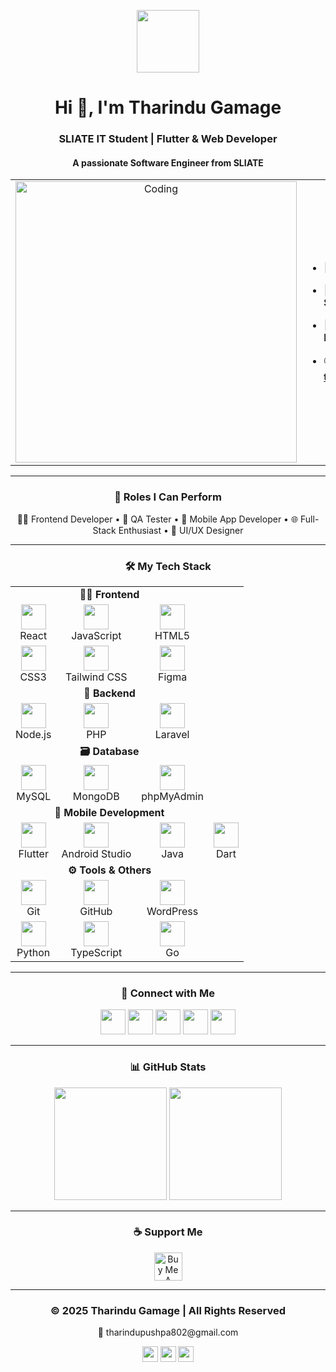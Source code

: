 <p align="center" ><img src="https://github.com/7oSkaaa/7oSkaaa/blob/main/Images/about_me.gif?raw=true" width="100px"></p>
<h1 align="center">Hi 👋, I'm Tharindu Gamage</h1>
<h3 align="center">SLIATE IT Student | Flutter & Web Developer </h3>
<h4 align="center">A passionate Software Engineer from SLIATE</h4>

<table align="center">
<tr border="none">
  <!-- Image on the Left -->
  <td width="50%" align="center">
    <img align="center" alt="Coding" width="450" src="https://repository-images.githubusercontent.com/588181932/e36ec678-7984-4cdd-8e4c-a3932772ff8e">
  </td>

  <!-- Details on the Right -->
  <td width="50%" align="left">

- 🌱 I’m currently learning **Flutter**  
- 🧑‍🎓 I’m an Undergraduate at **SLIATE**  
- 💬 Ask me about **Java, Laravel, or Flutter**  
- 📫 Reach me at **tharindupushpa802@gmail.com**

  </td>
</tr>
</table>


---

<h3 align="center">🚀 Roles I Can Perform</h3>

<p align="center">
  👨‍💻 Frontend Developer • 🧠 QA Tester • 📱 Mobile App Developer • 🌐 Full-Stack Enthusiast • 🎨 UI/UX Designer
</p>



---

<h3 align="center">🛠️ My Tech Stack</h3>

<table align="center">
<tr>
  <td align="center" colspan="3"><b>👨‍🎨 Frontend</b></td>
</tr>
<tr align="center">
  <td><img src="https://skillicons.dev/icons?i=react" height="40"/><br/>React</td>
  <td><img src="https://skillicons.dev/icons?i=js" height="40"/><br/>JavaScript</td>
  <td><img src="https://skillicons.dev/icons?i=html" height="40"/><br/>HTML5</td>
</tr>
<tr align="center">
  <td><img src="https://skillicons.dev/icons?i=css" height="40"/><br/>CSS3</td>
  <td><img src="https://skillicons.dev/icons?i=tailwind" height="40"/><br/>Tailwind CSS</td>
  <td><img src="https://skillicons.dev/icons?i=figma" height="40"/><br/>Figma</td>
</tr>

<tr>
  <td align="center" colspan="3"><b>🧩 Backend</b></td>
</tr>
<tr align="center">
  <td><img src="https://skillicons.dev/icons?i=nodejs" height="40"/><br/>Node.js</td>
  <td><img src="https://skillicons.dev/icons?i=php" height="40"/><br/>PHP</td>
  <td><img src="https://skillicons.dev/icons?i=laravel" height="40"/><br/>Laravel</td>
</tr>

<tr>
  <td align="center" colspan="3"><b>🗃️ Database</b></td>
</tr>
<tr align="center">
  <td><img src="https://skillicons.dev/icons?i=mysql" height="40"/><br/>MySQL</td>
  <td><img src="https://skillicons.dev/icons?i=mongodb" height="40"/><br/>MongoDB</td>
  <td><img src="https://cdn-icons-png.flaticon.com/512/5968/5968705.png" height="40"/><br/>phpMyAdmin</td>
</tr>

<tr>
  <td align="center" colspan="3"><b>📱 Mobile Development</b></td>
</tr>
<tr align="center">
  <td><img src="https://skillicons.dev/icons?i=flutter" height="40"/><br/>Flutter</td>
  <td><img src="https://skillicons.dev/icons?i=androidstudio" height="40"/><br/>Android Studio</td>
  <td><img src="https://skillicons.dev/icons?i=java" height="40"/><br/>Java</td>
  <td><img src="https://skillicons.dev/icons?i=dart" height="40"/><br/>Dart</td>
</tr>

<tr>
  <td align="center" colspan="3"><b>⚙️ Tools & Others</b></td>
</tr>
<tr align="center">
  <td><img src="https://skillicons.dev/icons?i=git" height="40"/><br/>Git</td>
  <td><img src="https://skillicons.dev/icons?i=github" height="40"/><br/>GitHub</td>
  <td><img src="https://skillicons.dev/icons?i=wordpress" height="40"/><br/>WordPress</td>
</tr>
<tr align="center">
  <td><img src="https://skillicons.dev/icons?i=python" height="40"/><br/>Python</td>
  <td><img src="https://skillicons.dev/icons?i=typescript" height="40"/><br/>TypeScript</td>
  <td><img src="https://cdn.jsdelivr.net/gh/devicons/devicon/icons/go/go-original.svg" height="40"/><br/>Go</td>
</tr>
</table>


---

<h3 align="center">📲 Connect with Me</h3>

<p align="center">
  <a href="https://www.youtube.com/@Tharindu_2" target="_blank"><img src="https://static-00.iconduck.com/assets.00/youtube-icon-2048x2048-gedp2icy.png" height="40"/></a>
  <a href="https://www.linkedin.com/in/tharindu-gamage-816a87298" target="_blank"><img src="https://skillicons.dev/icons?i=linkedin" height="40"/></a>
  <a href="https://stackoverflow.com/users/22345746/Tharindu" target="_blank"><img src="https://skillicons.dev/icons?i=stackoverflow" height="40"/></a>
  <a href="https://www.instagram.com/tharindu_pushpa/" target="_blank"><img src="https://www.edigitalagency.com.au/wp-content/uploads/new-Instagram-icon-png-full-colour.png" height="40"/></a>
  <a href="https://fb.com/Tha Ri Ndu" target="_blank"><img src="https://skillicons.dev/icons?i=facebook" height="40"/></a>
</p>

---

<h3 align="center">📊 GitHub Stats</h3>

<p align="center">
  <img src="https://github-readme-stats.vercel.app/api?username=tharindugamaga&show_icons=true&theme=default" height="180"/>
  <img src="https://github-readme-stats.vercel.app/api/top-langs/?username=tharindugamaga&layout=compact" height="180"/>
</p>

---

<h3 align="center">☕ Support Me</h3>
<p align="center"><a href="https://www.buymeacoffee.com/tharindugamage"><img src="https://cdn.buymeacoffee.com/buttons/v2/default-yellow.png" height="45" alt="Buy Me A Coffee"></a></p>

---

### <p align="center">© 2025 Tharindu Gamage | All Rights Reserved</p>
<p align="center">📧 tharindupushpa802@gmail.com</p>
<p align="center">
  <a href="https://www.youtube.com/@Tharindu_2"><img src="https://skillicons.dev/icons?i=youtube" height="25"/></a>
  <a href="https://www.linkedin.com/in/tharindu-gamage-816a87298"><img src="https://skillicons.dev/icons?i=linkedin" height="25"/></a>
  <a href="https://www.instagram.com/tharindu_pushpa/"><img src="https://skillicons.dev/icons?i=instagram" height="25"/></a>
</p>
